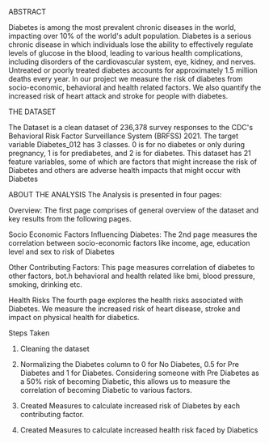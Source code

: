 ABSTRACT

Diabetes is among the most prevalent chronic diseases in the world, impacting over 10% of the world's adult population. Diabetes is a serious chronic disease in which individuals lose the ability to effectively regulate levels of glucose in the blood, leading to various health complications, including disorders of the cardiovascular system, eye, kidney, and nerves. Untreated or poorly treated diabetes accounts for approximately 1.5 million deaths every year. In our project we measure the risk of diabetes from socio-economic, behavioral and health related factors. We also quantify the increased risk of heart attack and stroke for people with diabetes.


THE DATASET

The Dataset is a clean dataset of 236,378 survey responses to the CDC's Behavioral Risk Factor Surveillance System (BRFSS) 2021. The target variable Diabetes_012 has 3 classes. 0 is for no diabetes or only during pregnancy, 1 is for prediabetes, and 2 is for diabetes. This dataset has 21 feature variables, some of which are factors that might increase the risk of Diabetes and others are adverse health impacts that might occur with Diabetes


ABOUT THE ANALYSIS
The Analysis is presented in four pages:

Overview:
The first page comprises of general overview of the dataset and key results from the following pages.

Socio Economic Factors Influencing Diabetes:
The 2nd page measures the correlation between socio-economic factors like income, age, education level and sex to risk of Diabetes

Other Contributing Factors:
This page measures correlation of diabetes to other factors, bot.h behavioral and health related like bmi, blood pressure, smoking, drinking etc.

Health Risks
The fourth page explores the health risks associated with Diabetes. We measure the increased risk of heart disease, stroke and impact on physical health for diabetics.


Steps Taken

1. Cleaning the dataset

2. Normalizing the Diabetes column to 0 for No Diabetes, 0.5 for Pre Diabetes and 1 for Diabetes. Considering someone with Pre Diabetes as a 50% risk of becoming Diabetic, this allows us to measure the correlation of becoming Diabetic to various factors.

3. Created Measures to calculate increased risk of Diabetes by each contributing factor.

4. Created Measures to calculate increased health risk faced by Diabetics

